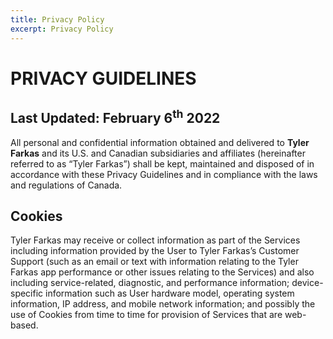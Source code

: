 ```yaml
---
title: Privacy Policy
excerpt: Privacy Policy
---
```


# PRIVACY GUIDELINES

## Last Updated: February 6<sup>th</sup> 2022

All personal and confidential information obtained and delivered to <b>Tyler Farkas</b> and its U.S. and Canadian subsidiaries and affiliates (hereinafter referred to as “Tyler Farkas”) shall be kept, maintained and disposed of in accordance with these Privacy Guidelines and in compliance with the laws and regulations of Canada.  

## Cookies

Tyler Farkas may receive or collect information as part of the Services including information provided by the User to Tyler Farkas’s Customer Support (such as an email or text with information relating to the Tyler Farkas app performance or other issues relating to the Services) and also including service-related, diagnostic, and performance information; device-specific information such as User hardware model, operating system information, IP address, and mobile network information; and possibly the use of Cookies from time to time for provision of Services that are web-based.
